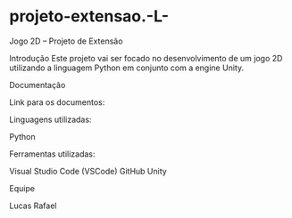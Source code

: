 # projeto-extensao.-L-

Jogo 2D – Projeto de Extensão

Introdução
Este projeto vai ser focado no desenvolvimento de um jogo 2D utilizando a linguagem Python em conjunto com a engine Unity.



Documentação


Link para os documentos:

Linguagens utilizadas:

Python

Ferramentas utilizadas:

Visual Studio Code (VSCode)
GitHub
Unity

Equipe

Lucas Rafael

